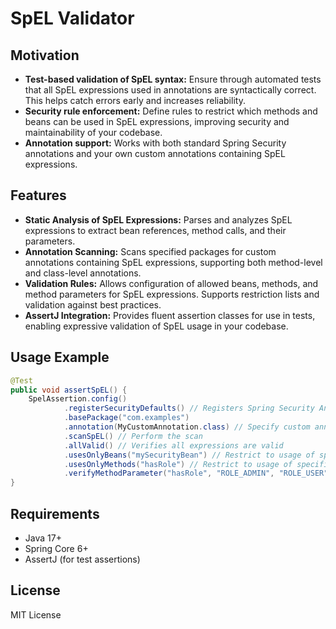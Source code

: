 # SpEL Validator

## Motivation

- **Test-based validation of SpEL syntax:**
  Ensure through automated tests that all SpEL expressions used in annotations are syntactically correct. This helps catch errors early and increases reliability.
- **Security rule enforcement:**
  Define rules to restrict which methods and beans can be used in SpEL expressions, improving security and maintainability of your codebase.
- **Annotation support:**
  Works with both standard Spring Security annotations and your own custom annotations containing SpEL expressions.

## Features
- **Static Analysis of SpEL Expressions:** Parses and analyzes SpEL expressions to extract bean references, method calls, and their parameters.
- **Annotation Scanning:** Scans specified packages for custom annotations containing SpEL expressions, supporting both method-level and class-level annotations.
- **Validation Rules:** Allows configuration of allowed beans, methods, and method parameters for SpEL expressions. Supports restriction lists and validation against best practices.
- **AssertJ Integration:** Provides fluent assertion classes for use in tests, enabling expressive validation of SpEL usage in your codebase.

## Usage Example
```java
@Test
public void assertSpEL() {
    SpelAssertion.config()
            .registerSecurityDefaults() // Registers Spring Security Annotations (@PreAuthorize ...)
            .basePackage("com.examples")
            .annotation(MyCustomAnnotation.class) // Specify custom annotation to scan
            .scanSpEL() // Perform the scan
            .allValid() // Verifies all expressions are valid
            .usesOnlyBeans("mySecurityBean") // Restrict to usage of specific beans within SpEL
            .usesOnlyMethods("hasRole") // Restrict to usage of specific methods within SpEL
            .verifyMethodParameter("hasRole", "ROLE_ADMIN", "ROLE_USER", "ROLE_GUEST"); // Restrict parameters for specific method;
}

```

## Requirements
- Java 17+
- Spring Core 6+
- AssertJ (for test assertions)

## License
MIT License
